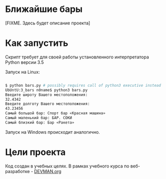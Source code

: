 # Ближайшие бары

[FIXME. Здесь будет описание проекта]

# Как запустить

Скрипт требует для своей работы установленного интерпретатора Python версии 3.5

Запуск на Linux:

```bash

$ python bars.py # possibly requires call of python3 executive instead of just python
UbUntU:3_bars n0name$ python3 bars.py
Введите широту Вашего местоположения:
32.4342
Введите долготу Вашего местоположения:
43.23456
Самый большой бар: Спорт бар «Красная машина»
Самый маленький бар: БАР. СОКИ
Самый близкий бар: Бар «Ракета»

```

Запуск на Windows происходит аналогично.

# Цели проекта

Код создан в учебных целях. В рамках учебного курса по веб-разработке - [DEVMAN.org](https://devman.org)
